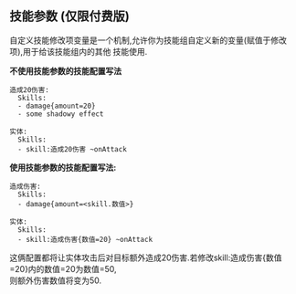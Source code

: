 技能参数 (仅限付费版)
------
自定义技能修改项变量是一个机制,允许你为技能组自定义新的变量(赋值于修改项),用于给该技能组内的其他
技能使用.

**不使用技能参数的技能配置写法**
```
造成20伤害:
  Skills:
  - damage{amount=20}
  - some shadowy effect

实体:
  Skills:
  - skill:造成20伤害 ~onAttack

```

**使用技能参数的技能配置写法:**
```
造成伤害:
  Skills:
  - damage{amount=<skill.数值>}

实体:
  Skills:
  - skill:造成伤害{数值=20} ~onAttack

```
这俩配置都将让实体攻击后对目标额外造成20伤害.若修改skill:造成伤害{数值=20}内的数值=20为数值=50,  
则额外伤害数值将变为50.